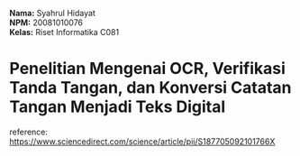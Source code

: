 **Nama:** Syahrul Hidayat <br>
**NPM:** 20081010076 <br>
**Kelas:** Riset Informatika C081

# Penelitian Mengenai OCR, Verifikasi Tanda Tangan, dan Konversi Catatan Tangan Menjadi Teks Digital

reference:
https://www.sciencedirect.com/science/article/pii/S187705092101766X

